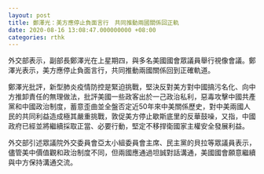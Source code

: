 ```yaml
---
layout: post
title: 鄭澤光：美方應停止負面言行　共同推動兩國關係回正軌
date: 2020-08-16 13:08:47.000000000 +08:00
categories: rthk
---
```


外交部表示，副部長鄭澤光在上星期四，與多名美國國會眾議員舉行視像會議。鄭澤光表示，美方應停止負面言行，共同推動兩國關係回到正確軌道。

鄭澤光批評，新型肺炎疫情防控是緊迫挑戰，堅決反對美方對中國搞污名化、向中方推卸責任的無理做法，批評美國一些政客出於一己政治私利，惡毒攻擊中國共產黨和中國政治制度，蓄意歪曲並全盤否定近50年來中美關係歷史，對中美兩國人民的共同利益造成極其嚴重挑戰，敦促美方停止歇斯底里的反華鼓噪，又指，中國政府已經並將繼續採取正當、必要行動，堅定不移捍衛國家主權安全發展利益。

外交部引述眾議院外交委員會亞太小組委員會主席、民主黨的貝拉等眾議員表示，儘管美中價值觀和政治制度不同，但兩國應通過坦誠對話溝通，美國國會願意繼續與中方保持溝通交流。
